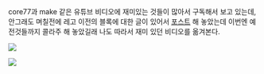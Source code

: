 
core77과 make 같은 유튜브 비디오에 재미있는 것들이 많아서 구독해서 보고 있는데, 안그래도 며칠전에 레고 이전의 블록에 대한 글이 있어서 [포스트](https://blog.noizze.net/blog/798--lego) 해 놓았는데 이번엔 예전것들까지 콜라주 해 놓았길래 나도 따라서 재미 있던 비디오를 옮겨본다.


![](https://youtu.be/6iM6qlXCo6Y)

![](https://youtu.be/VRXhRBpZkG4)